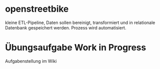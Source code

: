 # openstreetbike
kleine ETL-Pipeline, Daten sollen bereinigt, transformiert und in relationale Datenbank gespeichert werden. Prozess wird automatisiert.

# Übungsaufgabe Work in Progress
Aufgabenstellung im Wiki
